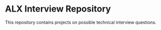 # ALX Interview Repository

This repository contains projects on possible technical interview questions.
